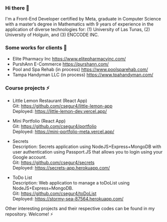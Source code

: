 ### Hi there 👋
I'm a Front-End Developer certified by Meta, graduate in Computer Science with a master’s degree in Mathematics with 9 years of experience in the application of diverse technologies for: (1) University of Las Tunas, (2) University of Holguin, and (3) ENCCODE INC.

### Some works for clients 🔭
- Elite Pharmacy Inc https://www.elitepharmacyinc.com/
- PurshAnn E-Commerce https://purshann.com/
- Pool and Spa Rehab (in process) https://www.poolsparehab.com/
- Tampa Handyman LLC (in process) https://www.tpahandyman.com/

### Course projects ⚡
- Little Lemon Restaurant (React App) <br />
  Git: https://github.com/csegur4/little-lemon-app <br />
  Deployed: https://little-lemon-dev.vercel.app/
 
  
- Mini Portfolio (React App) <br />
  Git: https://github.com/csegur4/portfolio <br />
  Deployed: https://mini-portfolio-meta.vercel.app/

  
- Secrets <br />
  Description: Secrets application using NodeJS+Express+MongoDB with user authentication using Passport.JS that allows you to login using your Google account. <br />
  Git: https://github.com/csegur4/secrets <br />
  Deployed: https://secrets-app.herokuapp.com/
  
  
- ToDo List <br />
  Description: Web application to manage a toDoList using NodeJS+Express+MongoDB. <br />
  Git: https://github.com/csegur4/toDoList <br />
  Deployed: https://stormy-sea-87564.herokuapp.com/
  

Other interesting projects and their respective codes can be found in my repository. Welcome! ⚡

<!--
**csegur4/csegur4** is a ✨ _special_ ✨ repository because its `README.md` (this file) appears on your GitHub profile.

Here are some ideas to get you started:

- 🔭 I’m currently working on ...
- 🌱 I’m currently learning ...
- 👯 I’m looking to collaborate on ...
- 🤔 I’m looking for help with ...
- 💬 Ask me about ...
- 📫 How to reach me: ...
- 😄 Pronouns: ...
- ⚡ Fun fact: ...
-->
